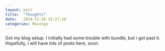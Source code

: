 ```yaml
---
layout: post
title:  "Thoughts"
date:   2014-11-26 15:27:10
categories: Musings
---
```

Got my blog setup.  I initially had some trouble with bundle, but i got past it.  Hopefully, i will have lots of posts here, soon.

[jekyll]:      http://jekyllrb.com
[jekyll-gh]:   https://github.com/jekyll/jekyll
[jekyll-help]: https://github.com/jekyll/jekyll-help

